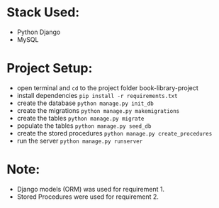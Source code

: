 # Stack Used:
- Python Django
- MySQL

# Project Setup:
- open terminal and `cd` to the project folder book-library-project
- install dependencies `pip install -r requirements.txt`
- create the database `python manage.py init_db`
- create the migrations `python manage.py makemigrations`
- create the tables `python manage.py migrate`
- populate the tables `python manage.py seed_db`
- create the stored procedures `python manage.py create_procedures`
- run the server `python manage.py runserver`

# Note:
- Django models (ORM) was used for requirement 1.
- Stored Procedures were used for requirement 2.